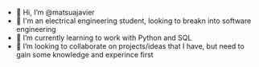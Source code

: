 - 👋 Hi, I’m @matsuajavier
- 👀 I'm an electrical engineering student, looking to breakn into software engineering
- 🌱 I’m currently learning to work with Python and SQL
- 💞️ I’m looking to collaborate on projects/ideas that I have, but need to gain some knowledge and experince first

<!---
matsuajavier/matsuajavier is a ✨ special ✨ repository because its `README.md` (this file) appears on your GitHub profile.
You can click the Preview link to take a look at your changes.
--->
